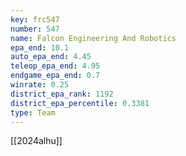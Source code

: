 ```yaml
---
key: frc547
number: 547
name: Falcon Engineering And Robotics
epa_end: 10.1
auto_epa_end: 4.45
teleop_epa_end: 4.95
endgame_epa_end: 0.7
winrate: 0.25
district_epa_rank: 1192
district_epa_percentile: 0.3381
type: Team
---
```

[[2024alhu]]
